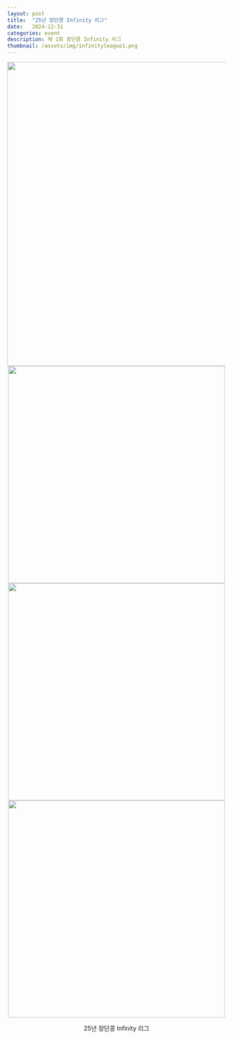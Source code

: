 ```yaml
---
layout: post
title:  "25년 장단콩 Infinity 리그"
date:   2024-12-31
categories: event
description: 제 1회 장단콩 Infinity 리그
thumbnail: /assets/img/infinityleague1.png
---
```


<div id="contact" style="display: flex; flex-direction: column; align-items: center; text-align: center;">

  
  <img src="{{ '/assets/img/infinityleague1.png' | relative_url }}" alt="" width="700">
  <!-- <img src="{{ '/assets/img/202501_infinityleague/1.png' | relative_url }}" alt="" width="500"> -->
  <img src="{{ '/assets/img/202501_infinityleague/2.png' | relative_url }}" alt="" width="500">
  <img src="{{ '/assets/img/202501_infinityleague/3.png' | relative_url }}" alt="" width="500">
  <a href="https://forms.gle/znNf95Tf66fgbsba9" target="_blank">
    <img src="{{ '/assets/img/202501_infinityleague/banner.png' | relative_url }}" alt="" width="500">
  </a>

  
  <a>25년 장단콩 Infinity 리그</a>
</div>
